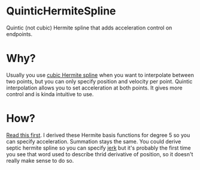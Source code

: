 # QuinticHermiteSpline
Quintic (not cubic) Hermite spline that adds acceleration control on endpoints.

# Why?
Usually you use [cubic Hermite spline](https://en.wikipedia.org/wiki/Cubic_Hermite_spline) when you want to interpolate between two points, but you can only specify position and velocity per point. Quintic interpolation allows you to set acceleration at both points. It gives more control and is kinda intuitive to use.

# How?
[Read this first](https://en.wikipedia.org/wiki/Cubic_Hermite_spline#Representations). I derived these Hermite basis functions for degree 5 so you can specify acceleration. Summation stays the same. You could derive septic hermite spline so you can specify [jerk](https://en.wikipedia.org/wiki/Jerk_(physics)) but it's probably the first time you see that word used to describe thrid derivative of position, so it doesn't really make sense to do so.
